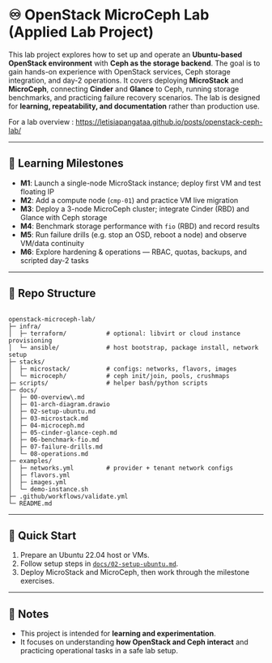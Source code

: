 # ♾️ OpenStack MicroCeph Lab (Applied Lab Project)

This lab project explores how to set up and operate an **Ubuntu-based OpenStack environment** with **Ceph as the storage backend**. The goal is to gain hands-on experience with OpenStack services, Ceph storage integration, and day-2 operations. It covers deploying **MicroStack** and **MicroCeph**, connecting **Cinder** and **Glance** to Ceph, running storage benchmarks, and practicing failure recovery scenarios. The lab is designed for **learning, repeatability, and documentation** rather than production use.

For a lab overview : https://letisiapangataa.github.io/posts/openstack-ceph-lab/

---

## 🎯 Learning Milestones  
- **M1**: Launch a single-node MicroStack instance; deploy first VM and test floating IP  
- **M2**: Add a compute node (`cmp-01`) and practice VM live migration  
- **M3**: Deploy a 3-node MicroCeph cluster; integrate Cinder (RBD) and Glance with Ceph storage  
- **M4**: Benchmark storage performance with `fio` (RBD) and record results  
- **M5**: Run failure drills (e.g. stop an OSD, reboot a node) and observe VM/data continuity  
- **M6**: Explore hardening & operations — RBAC, quotas, backups, and scripted day-2 tasks  

---

## 📂 Repo Structure  
```

openstack-microceph-lab/
├─ infra/
│  ├─ terraform/           # optional: libvirt or cloud instance provisioning
│  └─ ansible/             # host bootstrap, package install, network setup
├─ stacks/
│  ├─ microstack/          # configs: networks, flavors, images
│  └─ microceph/           # ceph init/join, pools, crushmaps
├─ scripts/                # helper bash/python scripts
├─ docs/
│  ├─ 00-overview\.md
│  ├─ 01-arch-diagram.drawio
│  ├─ 02-setup-ubuntu.md
│  ├─ 03-microstack.md
│  ├─ 04-microceph.md
│  ├─ 05-cinder-glance-ceph.md
│  ├─ 06-benchmark-fio.md
│  ├─ 07-failure-drills.md
│  └─ 08-operations.md
├─ examples/
│  ├─ networks.yml         # provider + tenant network configs
│  ├─ flavors.yml
│  ├─ images.yml
│  └─ demo-instance.sh
├─ .github/workflows/validate.yml
└─ README.md

```

---

## 🚀 Quick Start  
1. Prepare an Ubuntu 22.04 host or VMs.  
2. Follow setup steps in [`docs/02-setup-ubuntu.md`](docs/02-setup-ubuntu.md).  
3. Deploy MicroStack and MicroCeph, then work through the milestone exercises.  

---

## 📌 Notes  
- This project is intended for **learning and experimentation**.  
- It focuses on understanding **how OpenStack and Ceph interact** and practicing operational tasks in a safe lab setup.  
